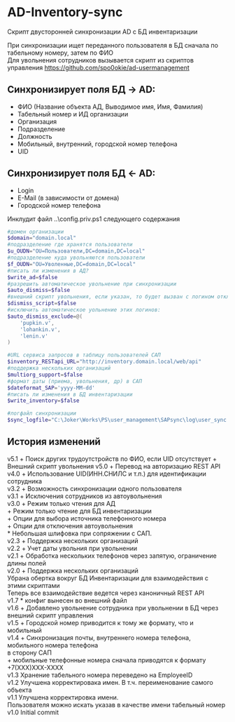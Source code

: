 # AD-Inventory-sync
Скрипт двусторонней синхронизации AD с БД инвентаризации

При синхронизации ищет переданного пользователя в БД сначала по табельному номеру, затем по ФИО  
Для увольнения сотрудников вызывается скрипт из скриптов управления https://github.com/spo0okie/ad-usermanagement

## Синхронизирует поля БД -> AD:
* ФИО (Название объекта АД, Выводимое имя, Имя, Фамилия)
* Табельный номер и ИД организации
* Организация
* Подразделение
* Должность
* Мобильный, внутренний, городской номер телефона
* UID

## Синхронизирует поля БД <- AD:
* Login
* E-Mail (в зависимости от домена)
* Городской номер телефона

Инклудит файл ..\config.priv.ps1 следующего содержания
```powershell
#домен организации
$domain="domain.local"
#подразделение где хранятся пользователи
$u_OUDN="OU=Пользователи,DC=domain,DC=local"
#подразделение куда увольняются пользователи
$f_OUDN="OU=Уволенные,DC=domain,DC=local"
#писать ли изменения в АД?
$write_ad=$false
#разрешить автоматическое увольнение при синхронизации
$auto_dismiss=$false
#внешний скрипт увольнения, если указан, то будет вызван с логином отключаемой учетки в качестве аргумента
$dismiss_script=$false
#исключить автоматическое уольнение этих логинов:
$auto_dismiss_exclude=@(
	'pupkin.v',
	'lohankin.v', 
	'lenin.v'
)

#URL сервиса запросов в таблицу пользователей САП
$inventory_RESTapi_URL="http://inventory.domain.local/web/api"
#поддержка нескольких организаций
$multiorg_support=$false
#формат даты (приема, увольнения, др) в САП
$dateformat_SAP='yyyy-MM-dd'
#писать ли изменения в БД инвентаризации
$write_inventory=$false

#логфайл синхронизации
$sync_logfile="C:\Joker\Works\PS\user_management\SAPsync\log\user_sync.log"
```


## История изменений
v5.1 + Поиск других трудоутстройств по ФИО, если UID отсутствует
     + Внешний скрипт увольнения
v5.0 + Перевод на авторизацию REST API  
v4.0 + Использование UID(ИНН.СНИЛС и т.п.) для идентификации сотрудника  
v3.2 + Возможность синхронизации одного пользователя  
v3.1 + Исключения сотрудников из автоувольнения  
v3.0 + Режим только чтения для АД  
     + Режим только чтение для БД инвентаризации  
     + Опции для выбора источника телефонного номера  
     + Опции для отключения автоувольнения  
     * Небольшая шлифовка при сопряжении с САП.  
v2.3 + Поддержка нескольких организаций  
v2.2 + Учет даты увольния при увольнении  
v2.1 + Обработка нескольких телефонов через запятую, ограничение длины полей  
v2.0 + Поддержка нескольких организаций  
      Убрана обертка вокруг БД Инвентаризации для взаимодействия с этими скриптами  
      Теперь все взаимодействие ведется через каноничный REST API  
v1.7 * конфиг вынесен во внешний файл  
v1.6 + Добавлено увольнение сотрудника при увольнении в БД через внешний скрипт управления  
v1.5 + Городской номер приводится к тому же формату, что и мобильный  
v1.4 + Синхронизация почты, внутреннего номера телефона, мобильного номера телефона  
       в сторону САП  
     + мобильные телефонные номера сначала приводятся к формату +7(ХХХ)ХХХ-ХХХХ  
v1.3 Хранение табельного номера переведено на EmployeeID  
v1.2 Улучшена корректировака имен. В т.ч. переименование самого объекта  
v1.1 Улучшена корректировка имени.  
     Пользователя можно искать указав в качестве имени табельный номер  
v1.0 Initial commit  

